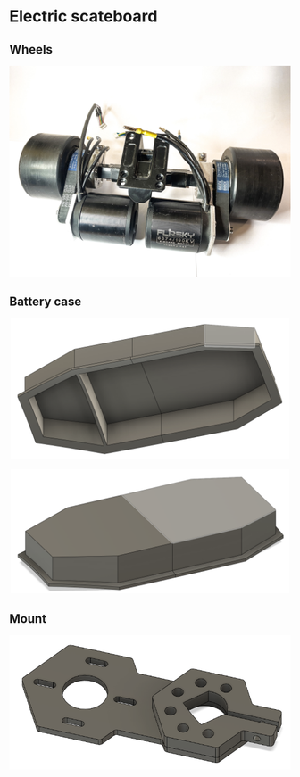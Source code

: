 # Electric scateboard

## Wheels
<p align="center">
  <img width="700" src="https://github.com/torbrodtkorb/electric-scateboard/blob/master/graphics/IMG_0236.png">
</p>

## Battery case
<p align="center">
  <img width="500" src="https://github.com/torbrodtkorb/electric-scateboard/blob/master/graphics/case1-bottom.PNG">
</p>

<p align="center">
  <img width="500" src="https://github.com/torbrodtkorb/electric-scateboard/blob/master/graphics/case1-top.PNG">
</p>

## Mount
<p align="center">
  <img width="700" src="https://github.com/torbrodtkorb/electric-scateboard/blob/master/graphics/mount.PNG">
</p>
